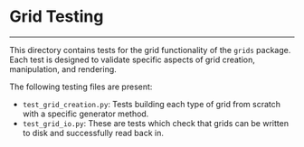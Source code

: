 # Grid Testing

---

This directory contains tests for the grid functionality of the `grids` package.
Each test is designed to validate specific aspects of grid creation, manipulation, and rendering.

The following testing files are present:

- `test_grid_creation.py`: Tests building each type of grid from scratch
  with a specific generator method.
- `test_grid_io.py`: These are tests which check that grids can be written
  to disk and successfully read back in.

